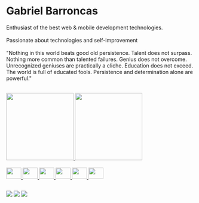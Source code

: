 # Gabriel Barroncas
<p>
Enthusiast of the best web & mobile development technologies.<br><br>Passionate about technologies and self-improvement<br><br>"Nothing in this world beats good old persistence. Talent does not surpass. Nothing more common than talented failures. Genius does not overcome. Unrecognized geniuses are practically a cliche. Education does not exceed. The world is full of educated fools. Persistence and determination alone are powerful."
</p>
<br>
<div>
  <a href="https://github.com/barroncas1">
  <img height="180em" src="https://github-readme-stats.vercel.app/api?username=barroncas1&show_icons=true&theme=github_dark">
  <img height="180em" src="https://github-readme-stats.vercel.app/api/top-langs/?username=barroncas1&layout=compact&theme=github_dark">
 </div>
<div style="display: inline_block;"><br>
  <img aling="center" height="30" width="40" src="https://cdn.jsdelivr.net/gh/devicons/devicon/icons/javascript/javascript-original.svg" />
  <img aling="center" height="30" width="40" src="https://cdn.jsdelivr.net/gh/devicons/devicon/icons/react/react-original.svg" />
  <img aling="center" height="30" width="40" src="https://cdn.jsdelivr.net/gh/devicons/devicon/icons/nodejs/nodejs-original.svg" />
  <img aling="center" height="30" width="40" src="https://cdn.jsdelivr.net/gh/devicons/devicon/icons/css3/css3-original.svg" />
  <img aling="center" height="30" width="40" src="https://cdn.jsdelivr.net/gh/devicons/devicon/icons/html5/html5-original.svg" />
  <img aling="center" height="30" width="40" src="https://cdn.jsdelivr.net/gh/devicons/devicon/icons/python/python-original.svg" />
  
</div>

##
  
<div>
  <a href = "mailto:gabrielbarroncas1@gmail.com" target="_blank"><img src="https://img.shields.io/badge/-Gmail-%23333?style=for-the-badge&logo=gmail&logoColor=white"></a>
  <a href="https://www.linkedin.com/in/gabriel-barroncas-4804b6274/" target="_blank"><img src="https://img.shields.io/badge/-LinkedIn-%230077B5?style=for-the-badge&logo=linkedin&logoColor=white"></a> 
   <a href="https://instagram.com/_barroncas" target="_blank"><img src="https://img.shields.io/badge/-Instagram-%23E4405F?style=for-the-badge&logo=instagram&logoColor=white"></a>
</div>



